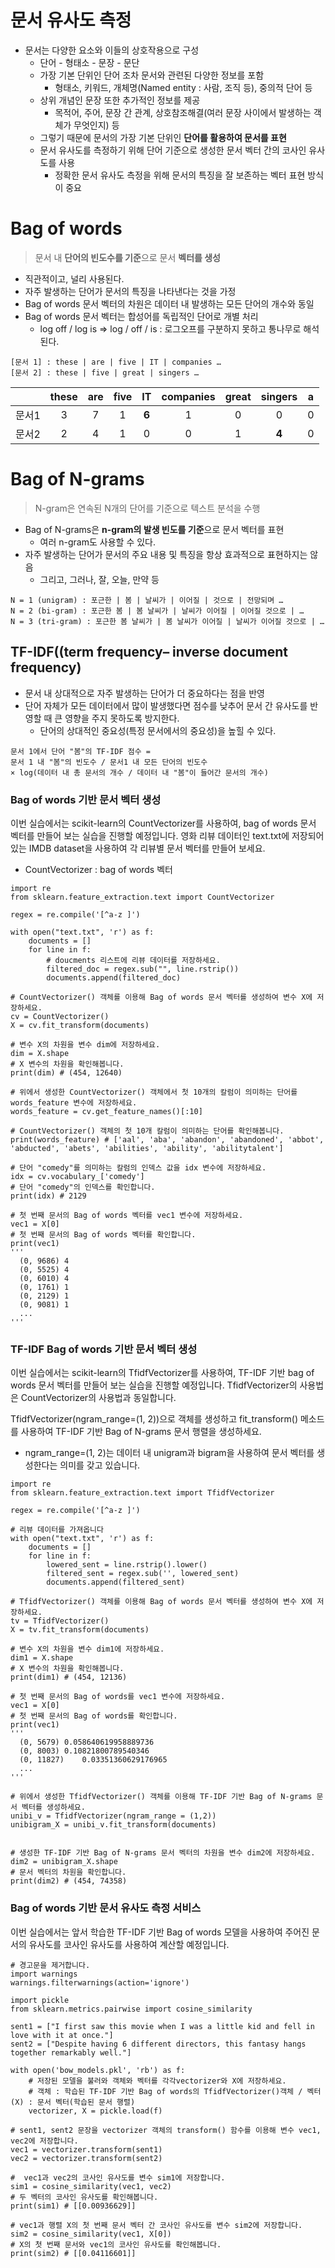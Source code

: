 # 문서 유사도 측정

- 문서는 다양한 요소와 이들의 상호작용으로 구성
    - 단어 - 형태소 - 문장 - 문단
    - 가장 기본 단위인 단어 조차 문서와 관련된 다양한 정보를 포함
        - 형태소, 키워드, 개체명(Named entity : 사람, 조직 등), 중의적 단어 등
    - 상위 개념인 문장 또한 추가적인 정보를 제공
        - 목적어, 주어, 문장 간 관계, 상호참조해결(여러 문장 사이에서 발생하는 객체가 무엇인지) 등 
    - 그렇기 때문에 문서의 가장 기본 단위인 **단어를 활용하여 문서를 표현**
    - 문서 유사도를 측정하기 위해 단어 기준으로 생성한 문서 벡터 간의 코사인 유사도를 사용
        - 정확한 문서 유사도 측정을 위해 문서의 특징을 잘 보존하는 벡터 표현 방식이 중요

# Bag of words

> 문서 내 **단어의 빈도수를 기준**으로 문서 **벡터를 생성**

- 직관적이고, 널리 사용된다.
- 자주 발생하는 단어가 문서의 특징을 나타낸다는 것을 가정
- Bag of words 문서 벡터의 차원은 데이터 내 발생하는 모든 단어의 개수와 동일
- Bag of words 문서 벡터는 합성어를 독립적인 단어로 개별 처리
    - log off / log is => log / off / is : 로그오프를 구분하지 못하고 통나무로 해석된다.

```
[문서 1] : these | are | five | IT | companies …
[문서 2] : these | five | great | singers …
```

||these |are |five |**IT** |companies |great |**singers** |a|
|:---:|:---:|:---:|:---:|:---:|:---:|:---:|:---:|:---:|
|문서1 |3 |7 |1 |**6** |1 |0 |0 |0|
|문서2 |2 |4 |1 |0 |0 |1 |**4** |0|

# Bag of N-grams

> N-gram은 연속된 N개의 단어를 기준으로 텍스트 분석을 수행

- Bag of N-grams은 **n-gram의 발생 빈도를 기준**으로 문서 벡터를 표현
    - 여러 n-gram도 사용할 수 있다.
- 자주 발생하는 단어가 문서의 주요 내용 및 특징을 항상 효과적으로 표현하지는 않음
    - 그리고, 그러나, 잘, 오늘, 만약 등

```
N = 1 (unigram) : 포근한 | 봄 | 날씨가 | 이어질 | 것으로 | 전망되며 …
N = 2 (bi-gram) : 포근한 봄 | 봄 날씨가 | 날씨가 이어질 | 이어질 것으로 | …
N = 3 (tri-gram) : 포근한 봄 날씨가 | 봄 날씨가 이어질 | 날씨가 이어질 것으로 | …
```

## TF-IDF((term frequency– inverse document frequency)

- 문서 내 상대적으로 자주 발생하는 단어가 더 중요하다는 점을 반영
- 단어 자체가 모든 데이터에서 많이 발생했다면 점수를 낮추어 문서 간 유사도를 반영할 때 큰 영향을 주지 못하도록 방지한다.
    - 단어의 상대적인 중요성(특정 문서에서의 중요성)을 높힐 수 있다.

```
문서 1에서 단어 "봄"의 TF-IDF 점수 = 
문서 1 내 "봄"의 빈도수 / 문서1 내 모든 단어의 빈도수 
× log(데이터 내 총 문서의 개수 / 데이터 내 "봄"이 들어간 문서의 개수)
```

### Bag of words 기반 문서 벡터 생성

이번 실습에서는 scikit-learn의 CountVectorizer를 사용하여, bag of words 문서 벡터를 만들어 보는 실습을 진행할 예정입니다. 영화 리뷰 데이터인 text.txt에 저장되어 있는 IMDB dataset을 사용하여 각 리뷰별 문서 벡터를 만들어 보세요.
- CountVectorizer : bag of words 벡터

```
import re
from sklearn.feature_extraction.text import CountVectorizer

regex = re.compile('[^a-z ]')

with open("text.txt", 'r') as f:
    documents = []
    for line in f:
        # doucments 리스트에 리뷰 데이터를 저장하세요.
        filtered_doc = regex.sub("", line.rstrip())
        documents.append(filtered_doc)
        
# CountVectorizer() 객체를 이용해 Bag of words 문서 벡터를 생성하여 변수 X에 저장하세요.  
cv = CountVectorizer()
X = cv.fit_transform(documents)

# 변수 X의 차원을 변수 dim에 저장하세요.
dim = X.shape
# X 변수의 차원을 확인해봅니다.
print(dim) # (454, 12640)

# 위에서 생성한 CountVectorizer() 객체에서 첫 10개의 칼럼이 의미하는 단어를 words_feature 변수에 저장하세요.
words_feature = cv.get_feature_names()[:10]

# CountVectorizer() 객체의 첫 10개 칼럼이 의미하는 단어를 확인해봅니다.
print(words_feature) # ['aal', 'aba', 'abandon', 'abandoned', 'abbot', 'abducted', 'abets', 'abilities', 'ability', 'abilitytalent']

# 단어 "comedy"를 의미하는 칼럼의 인덱스 값을 idx 변수에 저장하세요.
idx = cv.vocabulary_['comedy']
# 단어 "comedy"의 인덱스를 확인합니다.
print(idx) # 2129

# 첫 번째 문서의 Bag of words 벡터를 vec1 변수에 저장하세요.
vec1 = X[0]
# 첫 번째 문서의 Bag of words 벡터를 확인합니다.
print(vec1)
'''
  (0, 9686)	4
  (0, 5525)	4
  (0, 6010)	4
  (0, 1761)	1
  (0, 2129)	1
  (0, 9081)	1
  ...
'''
```

### TF-IDF Bag of words 기반 문서 벡터 생성

이번 실습에서는 scikit-learn의 TfidfVectorizer를 사용하여, TF-IDF 기반 bag of words 문서 벡터를 만들어 보는 실습을 진행할 예정입니다. TfidfVectorizer의 사용법은 CountVectorizer의 사용법과 동일합니다.

TfidfVectorizer(ngram_range=(1, 2))으로 객체를 생성하고 fit_transform() 메소드를 사용하여 TF-IDF 기반 Bag of N-grams 문서 행렬을 생성하세요.

- ngram_range=(1, 2)는 데이터 내 unigram과 bigram을 사용하여 문서 벡터를 생성한다는 의미를 갖고 있습니다.

```
import re
from sklearn.feature_extraction.text import TfidfVectorizer

regex = re.compile('[^a-z ]')

# 리뷰 데이터를 가져옵니다
with open("text.txt", 'r') as f:
    documents = []
    for line in f:
        lowered_sent = line.rstrip().lower()
        filtered_sent = regex.sub('', lowered_sent)
        documents.append(filtered_sent)

# TfidfVectorizer() 객체를 이용해 Bag of words 문서 벡터를 생성하여 변수 X에 저장하세요.
tv = TfidfVectorizer()
X = tv.fit_transform(documents)

# 변수 X의 차원을 변수 dim1에 저장하세요.
dim1 = X.shape
# X 변수의 차원을 확인해봅니다.
print(dim1) # (454, 12136)

# 첫 번째 문서의 Bag of words를 vec1 변수에 저장하세요.
vec1 = X[0]
# 첫 번째 문서의 Bag of words를 확인합니다.
print(vec1)
'''
  (0, 5679)	0.058640619958889736
  (0, 8003)	0.10821800789540346
  (0, 11827)	0.03351360629176965
  ...
'''

# 위에서 생성한 TfidfVectorizer() 객체를 이용해 TF-IDF 기반 Bag of N-grams 문서 벡터를 생성하세요.
unibi_v = TfidfVectorizer(ngram_range = (1,2))
unibigram_X = unibi_v.fit_transform(documents)


# 생성한 TF-IDF 기반 Bag of N-grams 문서 벡터의 차원을 변수 dim2에 저장하세요.
dim2 = unibigram_X.shape
# 문서 벡터의 차원을 확인합니다.
print(dim2) # (454, 74358)
```

### Bag of words 기반 문서 유사도 측정 서비스

이번 실습에서는 앞서 학습한 TF-IDF 기반 Bag of words 모델을 사용하여 주어진 문서의 유사도를 코사인 유사도를 사용하여 계산할 예정입니다.

```
# 경고문을 제거합니다.
import warnings
warnings.filterwarnings(action='ignore')

import pickle
from sklearn.metrics.pairwise import cosine_similarity

sent1 = ["I first saw this movie when I was a little kid and fell in love with it at once."]
sent2 = ["Despite having 6 different directors, this fantasy hangs together remarkably well."]

with open('bow_models.pkl', 'rb') as f:
    # 저장된 모델을 불러와 객체와 벡터를 각각vectorizer와 X에 저장하세요.
    # 객체 : 학습된 TF-IDF 기반 Bag of words의 TfidfVectorizer()객체 / 벡터(X) : 문서 벡터(학습된 문서 행렬)
    vectorizer, X = pickle.load(f)

# sent1, sent2 문장을 vectorizer 객체의 transform() 함수를 이용해 변수 vec1, vec2에 저장합니다.
vec1 = vectorizer.transform(sent1)
vec2 = vectorizer.transform(sent2)

#  vec1과 vec2의 코사인 유사도를 변수 sim1에 저장합니다.
sim1 = cosine_similarity(vec1, vec2)
# 두 벡터의 코사인 유사도를 확인해봅니다.
print(sim1) # [[0.00936629]]

# vec1과 행렬 X의 첫 번째 문서 벡터 간 코사인 유사도를 변수 sim2에 저장합니다.
sim2 = cosine_similarity(vec1, X[0])
# X의 첫 번째 문서와 vec1의 코사인 유사도를 확인해봅니다.
print(sim2) # [[0.04116601]]
```
